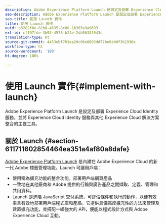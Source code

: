 ```yaml
---
description: Adobe Experience Platform Launch 是設定及部署 Experience Cloud Identity 服務，並將 Experience Cloud Identity 服務與其他 Experience Cloud 解決方案整合的主要工具。
seo-description: Adobe Experience Platform Launch 是設定及部署 Experience Cloud Identity 服務，並將 Experience Cloud Identity 服務與其他 Experience Cloud 解決方案整合的主要工具。
seo-title: 使用 Launch 實作
title: 使用 Launch 實作
uuid: b3282f8e-82b8-4635-8c80-1b365e8a9693
exl-id: cf197fde-3b93-4578-b24e-2db5633f043c
translation-type: ht
source-git-commit: 4453ebf701ea2dc06e6093dd77be6eb0f3b2936e
workflow-type: ht
source-wordcount: '189'
ht-degree: 100%

---
```


# 使用 Launch 實作{#implement-with-launch}

Adobe Experience Platform Launch 是設定及部署 Experience Cloud Identity 服務，並將 Experience Cloud Identity 服務與其他 Experience Cloud 解決方案整合的主要工具。

## 關於 Launch {#section-611711602854464ea351a4af80a8dafe}

[Adobe Experience Platform Launch](https://docs.adobelaunch.com/) 是內建在 Adobe Experience Cloud 的新一代 Adobe 標籤管理功能。Launch 可讓用戶端：

* 使用稱為擴充功能的整合功能，部署用戶端網頁產品
* 一致地在其他廠商和 Adobe 提供的行銷與廣告產品之間擷取、定義、管理和共用資料。
* Launch 是進階 JavaScript 交付系統，可評估條件和執行的動作，以便有效率且有效地部署用戶端程式庫和產品。它提供具備高度擴充性的方法來管理及建置擴充功能，並搭配一組強大的 API，便能以程式設計方式與 Adobe Experience Cloud 互動。
